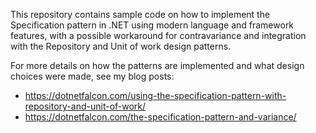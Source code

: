 This repository contains sample code on how to implement the Specification pattern in .NET using modern language and framework features, with a possible workaround for contravariance and integration with the Repository and Unit of work design patterns.

For more details on how the patterns are implemented and what design choices were made, see my blog posts:

* https://dotnetfalcon.com/using-the-specification-pattern-with-repository-and-unit-of-work/
* https://dotnetfalcon.com/the-specification-pattern-and-variance/
